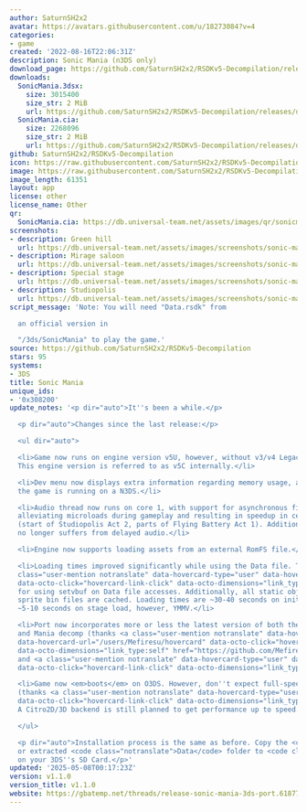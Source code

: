 ```yaml
---
author: SaturnSH2x2
avatar: https://avatars.githubusercontent.com/u/18273084?v=4
categories:
- game
created: '2022-08-16T22:06:31Z'
description: Sonic Mania (n3DS only)
download_page: https://github.com/SaturnSH2x2/RSDKv5-Decompilation/releases
downloads:
  SonicMania.3dsx:
    size: 3015400
    size_str: 2 MiB
    url: https://github.com/SaturnSH2x2/RSDKv5-Decompilation/releases/download/v1.1.0/SonicMania.3dsx
  SonicMania.cia:
    size: 2268096
    size_str: 2 MiB
    url: https://github.com/SaturnSH2x2/RSDKv5-Decompilation/releases/download/v1.1.0/SonicMania.cia
github: SaturnSH2x2/RSDKv5-Decompilation
icon: https://raw.githubusercontent.com/SaturnSH2x2/RSDKv5-Decompilation/3ds-main/3ds/48x48.png
image: https://raw.githubusercontent.com/SaturnSH2x2/RSDKv5-Decompilation/3ds-main/3ds/banner.png
image_length: 61351
layout: app
license: other
license_name: Other
qr:
  SonicMania.cia: https://db.universal-team.net/assets/images/qr/sonicmania-cia.png
screenshots:
- description: Green hill
  url: https://db.universal-team.net/assets/images/screenshots/sonic-mania/green-hill.png
- description: Mirage saloon
  url: https://db.universal-team.net/assets/images/screenshots/sonic-mania/mirage-saloon.png
- description: Special stage
  url: https://db.universal-team.net/assets/images/screenshots/sonic-mania/special-stage.png
- description: Studiopolis
  url: https://db.universal-team.net/assets/images/screenshots/sonic-mania/studiopolis.png
script_message: 'Note: You will need "Data.rsdk" from

  an official version in

  "/3ds/SonicMania" to play the game.'
source: https://github.com/SaturnSH2x2/RSDKv5-Decompilation
stars: 95
systems:
- 3DS
title: Sonic Mania
unique_ids:
- '0x308200'
update_notes: '<p dir="auto">It''s been a while.</p>

  <p dir="auto">Changes since the last release:</p>

  <ul dir="auto">

  <li>Game now runs on engine version v5U, however, without v3/v4 Legacy support.
  This engine version is referred to as v5C internally.</li>

  <li>Dev menu now displays extra information regarding memory usage, as well as if
  the game is running on a N3DS.</li>

  <li>Audio thread now runs on core 1, with support for asynchronous file loading,
  alleviating microloads during gameplay and resulting in speedup in certain sections
  (start of Studiopolis Act 2, parts of Flying Battery Act 1). Additionally, the game
  no longer suffers from delayed audio.</li>

  <li>Engine now supports loading assets from an external RomFS file.</li>

  <li>Loading times improved significantly while using the Data file. Thanks to <a
  class="user-mention notranslate" data-hovercard-type="user" data-hovercard-url="/users/davidgfnet/hovercard"
  data-octo-click="hovercard-link-click" data-octo-dimensions="link_type:self" href="https://github.com/davidgfnet">@davidgfnet</a>
  for using setvbuf on Data file accesses. Additionally, all static object files and
  sprite bin files are cached. Loading times are ~30-40 seconds on initial boot, and
  ~5-10 seconds on stage load, however, YMMV.</li>

  <li>Port now incorporates more or less the latest version of both the RSDKv5 decomp
  and Mania decomp (thanks <a class="user-mention notranslate" data-hovercard-type="user"
  data-hovercard-url="/users/Mefiresu/hovercard" data-octo-click="hovercard-link-click"
  data-octo-dimensions="link_type:self" href="https://github.com/Mefiresu">@Mefiresu</a>
  and <a class="user-mention notranslate" data-hovercard-type="user" data-hovercard-url="/users/c08oprkiua/hovercard"
  data-octo-click="hovercard-link-click" data-octo-dimensions="link_type:self" href="https://github.com/c08oprkiua">@c08oprkiua</a>).</li>

  <li>Game now <em>boots</em> on O3DS. However, don''t expect full-speed frame rates.
  (thanks <a class="user-mention notranslate" data-hovercard-type="user" data-hovercard-url="/users/smb123w64gb/hovercard"
  data-octo-click="hovercard-link-click" data-octo-dimensions="link_type:self" href="https://github.com/smb123w64gb">@smb123w64gb</a>)
  A Citro2D/3D backend is still planned to get performance up to speed.</li>

  </ul>

  <p dir="auto">Installation process is the same as before. Copy the <code class="notranslate">Data.rsdk</code>
  or extracted <code class="notranslate">Data</code> folder to <code class="notranslate">/3ds/SonicMania</code>
  on your 3DS''s SD Card.</p>'
updated: '2025-05-08T00:17:23Z'
version: v1.1.0
version_title: v1.1.0
website: https://gbatemp.net/threads/release-sonic-mania-3ds-port.618771/
---
```


